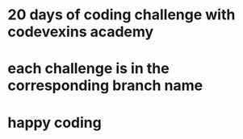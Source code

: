 # 20 days of coding challenge with codevexins academy
# each challenge is in the corresponding branch name
# happy coding 
